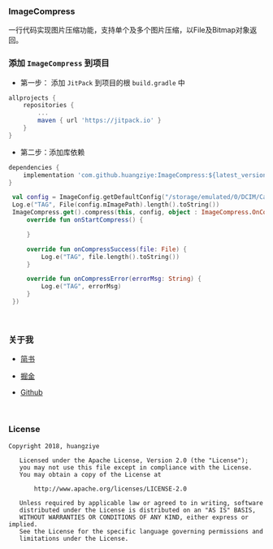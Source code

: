 
### ImageCompress

一行代码实现图片压缩功能，支持单个及多个图片压缩，以File及Bitmap对象返回。




### 添加 `ImageCompress` 到项目

- 第一步： 添加 `JitPack` 到项目的根 `build.gradle` 中


```gradle
allprojects {
    repositories {
        ...
        maven { url 'https://jitpack.io' }
    }
}
```

- 第二步：添加库依赖


```gradle
dependencies {
    implementation 'com.github.huangziye:ImageCompress:${latest_version}'
}
```



```kotlin
 val config = ImageConfig.getDefaultConfig("/storage/emulated/0/DCIM/Camera/IMG_20190214_092516.jpg")
 Log.e("TAG", File(config.mImagePath).length().toString())
 ImageCompress.get().compress(this, config, object : ImageCompress.OnCompressImageCallback {
     override fun onStartCompress() {

     }

     override fun onCompressSuccess(file: File) {
         Log.e("TAG", file.length().toString())
     }

     override fun onCompressError(errorMsg: String) {
         Log.e("TAG", errorMsg)
     }
 })
```




<br />

### 关于我


- [简书](https://user-gold-cdn.xitu.io/2018/7/26/164d5709442f7342)

- [掘金](https://juejin.im/user/5ad93382518825671547306b)

- [Github](https://github.com/huangziye)

<br />

### License

```
Copyright 2018, huangziye

   Licensed under the Apache License, Version 2.0 (the "License");
   you may not use this file except in compliance with the License.
   You may obtain a copy of the License at

       http://www.apache.org/licenses/LICENSE-2.0

   Unless required by applicable law or agreed to in writing, software
   distributed under the License is distributed on an "AS IS" BASIS,
   WITHOUT WARRANTIES OR CONDITIONS OF ANY KIND, either express or implied.
   See the License for the specific language governing permissions and
   limitations under the License.
```